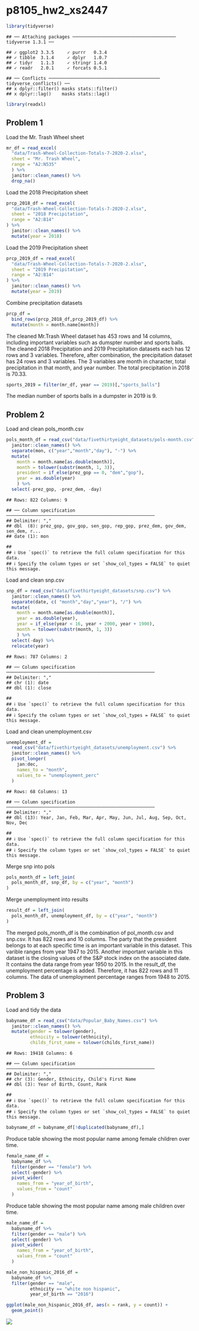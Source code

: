 p8105\_hw2\_xs2447
================

``` r
library(tidyverse)
```

    ## ── Attaching packages ─────────────────────────────────────── tidyverse 1.3.1 ──

    ## ✓ ggplot2 3.3.5     ✓ purrr   0.3.4
    ## ✓ tibble  3.1.4     ✓ dplyr   1.0.7
    ## ✓ tidyr   1.1.3     ✓ stringr 1.4.0
    ## ✓ readr   2.0.1     ✓ forcats 0.5.1

    ## ── Conflicts ────────────────────────────────────────── tidyverse_conflicts() ──
    ## x dplyr::filter() masks stats::filter()
    ## x dplyr::lag()    masks stats::lag()

``` r
library(readxl)
```

## Problem 1

Load the Mr. Trash Wheel sheet

``` r
mr_df = read_excel(
  "data/Trash-Wheel-Collection-Totals-7-2020-2.xlsx",
  sheet = "Mr. Trash Wheel",
  range = "A2:N535"
  ) %>%
  janitor::clean_names() %>% 
  drop_na()
```

Load the 2018 Precipitation sheet

``` r
prcp_2018_df = read_excel(
  "data/Trash-Wheel-Collection-Totals-7-2020-2.xlsx",
  sheet = "2018 Precipitation",
  range = "A2:B14"
) %>% 
  janitor::clean_names() %>% 
  mutate(year = 2018)
```

Load the 2019 Precipitation sheet

``` r
prcp_2019_df = read_excel(
  "data/Trash-Wheel-Collection-Totals-7-2020-2.xlsx",
  sheet = "2019 Precipitation",
  range = "A2:B14"
) %>% 
  janitor::clean_names() %>% 
  mutate(year = 2019)
```

Combine precipitation datasets

``` r
prcp_df = 
  bind_rows(prcp_2018_df,prcp_2019_df) %>% 
  mutate(month = month.name[month])
```

The cleaned Mr.Trash Wheel dataset has 453 rows and 14 columns,
including important variables such as dumspter number and sports balls.
The cleaned 2018 Precipitation and 2019 Precipitation datasets each has
12 rows and 3 variables. Therefore, after combination, the precipitation
dataset has 24 rows and 3 variables. The 3 variables are month in
character, total precipitation in that month, and year number. The total
precipitation in 2018 is 70.33.

``` r
sports_2019 = filter(mr_df, year == 2019)[,"sports_balls"]
```

The median number of sports balls in a dumpster in 2019 is 9.

## Problem 2

Load and clean pols\_month.csv

``` r
pols_month_df = read_csv("data/fivethirtyeight_datasets/pols-month.csv") %>% 
  janitor::clean_names() %>% 
  separate(mon, c("year","month","day"), "-") %>% 
  mutate(
    month = month.name[as.double(month)],
    month = tolower(substr(month, 1, 3)),
    president = if_else(prez_gop == 0, "dem","gop"),
    year = as.double(year)
    ) %>% 
  select(-prez_gop, -prez_dem, -day)
```

    ## Rows: 822 Columns: 9

    ## ── Column specification ────────────────────────────────────────────────────────
    ## Delimiter: ","
    ## dbl  (8): prez_gop, gov_gop, sen_gop, rep_gop, prez_dem, gov_dem, sen_dem, r...
    ## date (1): mon

    ## 
    ## ℹ Use `spec()` to retrieve the full column specification for this data.
    ## ℹ Specify the column types or set `show_col_types = FALSE` to quiet this message.

Load and clean snp.csv

``` r
snp_df = read_csv("data/fivethirtyeight_datasets/snp.csv") %>% 
  janitor::clean_names() %>% 
  separate(date, c( "month","day","year"), "/") %>% 
  mutate(
    month = month.name[as.double(month)],
    year = as.double(year),
    year = if_else(year < 16, year + 2000, year + 1900),
    month = tolower(substr(month, 1, 3))
    ) %>% 
  select(-day) %>% 
  relocate(year)
```

    ## Rows: 787 Columns: 2

    ## ── Column specification ────────────────────────────────────────────────────────
    ## Delimiter: ","
    ## chr (1): date
    ## dbl (1): close

    ## 
    ## ℹ Use `spec()` to retrieve the full column specification for this data.
    ## ℹ Specify the column types or set `show_col_types = FALSE` to quiet this message.

Load and clean unemployment.csv

``` r
unemployment_df = 
  read_csv("data/fivethirtyeight_datasets/unemployment.csv") %>% 
  janitor::clean_names() %>% 
  pivot_longer(
    jan:dec,
    names_to = "month",
    values_to = "unemployment_perc"
  )
```

    ## Rows: 68 Columns: 13

    ## ── Column specification ────────────────────────────────────────────────────────
    ## Delimiter: ","
    ## dbl (13): Year, Jan, Feb, Mar, Apr, May, Jun, Jul, Aug, Sep, Oct, Nov, Dec

    ## 
    ## ℹ Use `spec()` to retrieve the full column specification for this data.
    ## ℹ Specify the column types or set `show_col_types = FALSE` to quiet this message.

Merge snp into pols

``` r
pols_month_df = left_join(
  pols_month_df, snp_df, by = c("year", "month")
)
```

Merge unemployment into results

``` r
result_df = left_join(
  pols_month_df, unemployment_df, by = c("year", "month")
)
```

The merged pols\_month\_df is the combination of pol\_month.csv and
snp.csv. It has 822 rows and 10 columns. The party that the president
belongs to at each specific time is an important variable in this
dataset. This varible ranges from year 1947 to 2015. Another important
variable in this dataset is the closing values of the S&P stock index on
the associated date. It contains the data range from year 1950 to 2015.
In the result\_df, the unemployment percentage is added. Therefore, it
has 822 rows and 11 columns. The data of unemployment percentage ranges
from 1948 to 2015.

## Problem 3

Load and tidy the data

``` r
babyname_df = read_csv("data/Popular_Baby_Names.csv") %>% 
  janitor::clean_names() %>% 
  mutate(gender = tolower(gender),
         ethnicity = tolower(ethnicity),
         childs_first_name = tolower(childs_first_name))
```

    ## Rows: 19418 Columns: 6

    ## ── Column specification ────────────────────────────────────────────────────────
    ## Delimiter: ","
    ## chr (3): Gender, Ethnicity, Child's First Name
    ## dbl (3): Year of Birth, Count, Rank

    ## 
    ## ℹ Use `spec()` to retrieve the full column specification for this data.
    ## ℹ Specify the column types or set `show_col_types = FALSE` to quiet this message.

``` r
babyname_df = babyname_df[!duplicated(babyname_df),]
```

Produce table showing the most popular name among female children over
time.

``` r
female_name_df = 
  babyname_df %>% 
  filter(gender == "female") %>% 
  select(-gender) %>% 
  pivot_wider(
    names_from = "year_of_birth",
    values_from = "count"
  )
```

Produce table showing the most popular name among male children over
time.

``` r
male_name_df = 
  babyname_df %>% 
  filter(gender == "male") %>% 
  select(-gender) %>% 
  pivot_wider(
    names_from = "year_of_birth",
    values_from = "count"
  )
```

``` r
male_non_hispanic_2016_df = 
  babyname_df %>% 
  filter(gender == "male",
         ethnicity == "white non hispanic",
         year_of_birth == "2016")

ggplot(male_non_hispanic_2016_df, aes(x = rank, y = count)) +
  geom_point()
```

![](p8015_hw2_xs2447_files/figure-gfm/unnamed-chunk-15-1.png)<!-- -->
